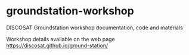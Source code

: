 # groundstation-workshop
DISCOSAT Groundstation workshop documentation, code and materials

Workshop details available on the web page <https://discosat.github.io/ground-station/>
